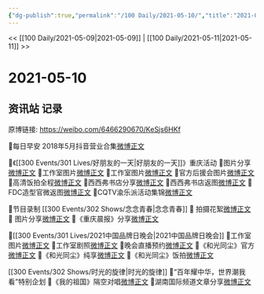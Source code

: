 ```yaml
---
{"dg-publish":true,"permalink":"/100 Daily/2021-05-10/","title":"2021-05-10","created":"2023-04-09T16:40:47.451+08:00","updated":"2023-04-09T16:42:04.894+08:00"}
---
```



<< [[100 Daily/2021-05-09\|2021-05-09]] | [[100 Daily/2021-05-11\|2021-05-11]] >>

# 2021-05-10

## 资讯站 记录

原博链接: https://weibo.com/6466290670/KeSjs6HKf

🌻每日早安
2018年5月抖音营业合集[微博正文](https://m.weibo.cn/6466290670/4635221766966923)

🌻《[[300 Events/301 Lives/好朋友的一天\|好朋友的一天]]》重庆活动
🌵图片分享[微博正文](https://m.weibo.cn/6466290670/4635300620666005)
🌵工作室图片[微博正文](https://m.weibo.cn/7478855230/4635276020024239)
🌵工作室图片[微博正文](https://m.weibo.cn/6466290670/4635416442178563)
🌵官方后援会图片[微博正文](https://m.weibo.cn/6466290670/4635319779201627)
🌵高清饭拍全程[微博正文](https://m.weibo.cn/6466290670/4635308731400753)
🌵西西弗书店分享[微博正文](https://m.weibo.cn/6466290670/4635377094361374)
🌵西西弗书店返图[微博正文](https://m.weibo.cn/6466290670/4635255736372710)
🌵FDC造型官微返图[微博正文](https://m.weibo.cn/6466290670/4635397595864281)
🌵CQTV渝乐派活动集锦[微博正文](https://m.weibo.cn/6466290670/4635255427043309)

🌻节目录制 [[300 Events/302 Shows/念念青春\|念念青春]]
🌵 拍摄花絮[微博正文](https://m.weibo.cn/6466290670/4635395843950114)
🌵 图片分享[微博正文](https://m.weibo.cn/6466290670/4635400317965177)
🌵《重庆晨报》分享[微博正文](https://m.weibo.cn/6466290670/4635349873068039)

🌻[[300 Events/301 Lives/2021中国品牌日晚会\|2021中国品牌日晚会]]
🌵工作室图片[微博正文](https://m.weibo.cn/6466290670/4635455918179706)
🌵工作室剧照[微博正文](https://m.weibo.cn/6466290670/4635460359947581)
🌵晚会直播预约[微博正文](https://m.weibo.cn/6466290670/4635379465195207)
🌵《和光同尘》官方[微博正文](https://m.weibo.cn/6466290670/4635433986949463)
🌵《和光同尘》纯享[微博正文](https://m.weibo.cn/6466290670/4635437257461743)
🌵《和光同尘》饭拍[微博正文](https://m.weibo.cn/6466290670/4635490277393613)

[[300 Events/302 Shows/时光的旋律\|时光的旋律]]
🌻“百年耀中华，世界潮我看”特别企划
🌵《我的祖国》隔空对唱[微博正文](https://m.weibo.cn/6466290670/4635378026021522)
🌵湖南国际频道文章分享[微博正文](https://m.weibo.cn/6466290670/4635394606633089)
